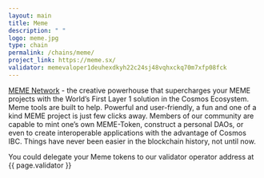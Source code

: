 ```yaml
---
layout: main
title: Meme
description: " "
logo: meme.jpg
type: chain
permalink: /chains/meme/
project_link: https://meme.sx/
validator: memevaloper1deuhexdkyh22c24sj48vqhxckq70m7xfp08fck
---
```

<p class="page-paragraph">
<a href="{{ page.project_link }}" target="_blank">MEME Network</a> -
the creative powerhouse that supercharges your MEME projects with the World’s First Layer 1 solution in the Cosmos Ecosystem. Meme tools are built to help. Powerful and user-friendly, a fun and one of a kind MEME project is just few clicks away. Members of our community are capable to mint one’s own MEME-Token, construct a personal DAOs, or even to create interoperable applications with the advantage of Cosmos IBC. Things have never been easier in the blockchain history, not until now.
</p>
<p class="page-paragraph page-end">You could delegate your Meme tokens to our validator operator address at <span>{{ page.validator }}</span>
